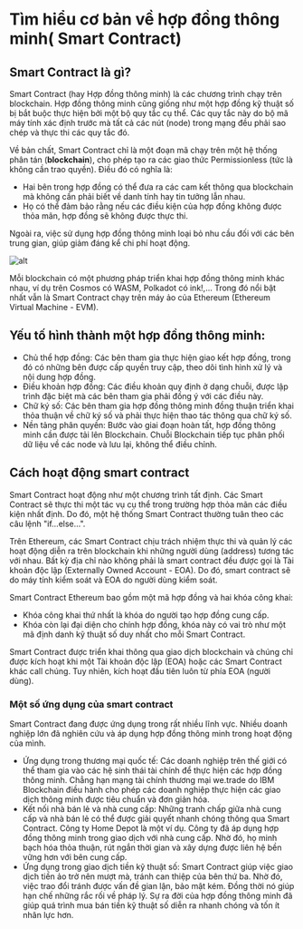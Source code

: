 # Tìm hiểu cơ bản về hợp đồng thông minh( Smart Contract)
## Smart Contract là gì?
Smart Contract (hay Hợp đồng thông minh) là các chương trình chạy trên blockchain. Hợp đồng thông minh cũng giống như một hợp đồng kỹ thuật số bị bắt buộc thực hiện bởi một bộ quy tắc cụ thể. Các quy tắc này do bộ mã máy tính xác định trước mà tất cả các nút (node) trong mạng đều phải sao chép và thực thi các quy tắc đó. 

Về bản chất, Smart Contract chỉ là một đoạn mã chạy trên một hệ thống phân tán (**blockchain**), cho phép tạo ra các giao thức Permissionless (tức là không cần trao quyền). Điều đó có nghĩa là: 

- Hai bên trong hợp đồng có thể đưa ra các cam kết thông qua blockchain mà không cần phải biết về danh tính hay tin tưởng lẫn nhau.
- Họ có thể đảm bảo rằng nếu các điều kiện của hợp đồng không được thỏa mãn, hợp đồng sẽ không được thực thi.

Ngoài ra, việc sử dụng hợp đồng thông minh loại bỏ nhu cầu đối với các bên trung gian, giúp giảm đáng kể chi phí hoạt động.

![alt](https://file.publish.vn/coin98/2021-10/smart-contract-la-gi-1633686064389.png)

Mỗi blockchain có một phương pháp triển khai hợp đồng thông minh khác nhau, ví dụ trên Cosmos có WASM, Polkadot có ink!,... Trong đó nổi bật nhất vẫn là Smart Contract chạy trên máy ảo của Ethereum (Ethereum Virtual Machine - EVM).

## Yếu tố hình thành một hợp đồng thông minh:
- Chủ thể hợp đồng: Các bên tham gia thực hiện giao kết hợp đồng, trong đó có những bên được cấp quyền truy cập, theo dõi tình hình xử lý và nội dung hợp đồng.
- Điều khoản hợp đồng: Các điều khoản quy định ở dạng chuỗi, được lập trình đặc biệt mà các bên tham gia phải đồng ý với các điều này.
- Chữ ký số: Các bên tham gia hợp đồng thông minh đồng thuận triển khai thỏa thuận về chữ ký số và phải thực hiện thao tác thông qua chữ ký số.
- Nền tảng phân quyền: Bước vào giai đoạn hoàn tất, hợp đồng thông minh cần được tải lên Blockchain. Chuỗi Blockchain tiếp tục phân phối dữ liệu về các node và lưu lại, không thể điều chỉnh.
## Cách hoạt động smart contract
Smart Contract hoạt động như một chương trình tất định. Các Smart Contract sẽ thực thi một tác vụ cụ thể trong trường hợp thỏa mãn các điều kiện nhất định. Do đó, một hệ thống Smart Contract thường tuân theo các câu lệnh "if…else…".

Trên Ethereum, các Smart Contract chịu trách nhiệm thực thi và quản lý các hoạt động diễn ra trên blockchain khi những người dùng (address) tương tác với nhau. Bất kỳ địa chỉ nào không phải là smart contract đều được gọi là Tài khoản độc lập (Externally Owned Account - EOA). Do đó, smart contract sẽ do máy tính kiểm soát và EOA do người dùng kiểm soát.

Smart Contract Ethereum bao gồm một mã hợp đồng và hai khóa công khai: 
- Khóa công khai thứ nhất là khóa do người tạo hợp đồng cung cấp.
- Khóa còn lại đại diện cho chính hợp đồng, khóa này có vai trò như một mã định danh kỹ thuật số duy nhất cho mỗi Smart Contract.

Smart Contract được triển khai thông qua giao dịch blockchain và chúng chỉ được kích hoạt khi một Tài khoản độc lập (EOA) hoặc các Smart Contract khác call chúng. Tuy nhiên, kích hoạt đầu tiên luôn từ phía EOA (người dùng).

### Một số ứng dụng của smart contract
Smart Contract đang được ứng dụng trong rất nhiều lĩnh vực. Nhiều doanh nghiệp lớn đã nghiên cứu và áp dụng hợp đồng thông minh trong hoạt động của mình.

- Ứng dụng trong thương mại quốc tế: Các doanh nghiệp trên thế giới có thể tham gia vào các hệ sinh thái tài chính để thực hiện các hợp đồng thông minh. Chẳng hạn mạng tài chính thương mại we.trade do IBM Blockchain điều hành cho phép các doanh nghiệp thực hiện các giao dịch thông minh được tiêu chuẩn và đơn giản hóa.
- Kết nối nhà bán lẻ và nhà cung cấp: Những tranh chấp giữa nhà cung cấp và nhà bán lẻ có thể được giải quyết nhanh chóng thông qua Smart Contract. Công ty Home Depot là một ví dụ. Công ty đã áp dụng hợp đồng thông minh trong giao dịch với nhà cung cấp. Nhờ đó, họ minh bạch hóa thỏa thuận, rút ngắn thời gian và xây dựng được liên hệ bền vững hơn với bên cung cấp.
- Ứng dụng trong giao dịch tiền kỹ thuật số: Smart Contract giúp việc giao dịch tiền ảo trở nên mượt mà, tránh can thiệp của bên thứ ba. Nhờ đó, việc trao đổi tránh được vấn đề gian lận, bảo mật kém. Đồng thời nó giúp hạn chế những rắc rối về pháp lý. Sự ra đời của hợp đồng thông minh đã giúp quá trình mua bán tiền kỹ thuật số diễn ra nhanh chóng và tốn ít nhân lực hơn.
